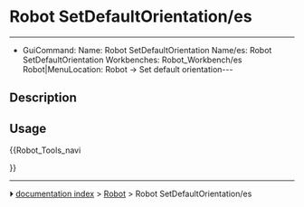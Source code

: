 # Robot SetDefaultOrientation/es
---
- GuiCommand:   Name: Robot SetDefaultOrientation   Name/es: Robot SetDefaultOrientation   Workbenches: Robot_Workbench/es   Robot|MenuLocation: Robot -> Set default orientation---


</div>

## Description

## Usage





{{Robot_Tools_navi

}}



---
⏵ [documentation index](../README.md) > [Robot](Robot_Workbench.md) > Robot SetDefaultOrientation/es
